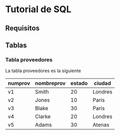 # Tutorial de SQL


## Requisitos



## Tablas



### Tabla proveedores


La tabla proveedores es la siguiente


| numprov   | nombreprov   |   estado | ciudad   |
|-----------|--------------|----------|----------|
| v1        | Smith        |       20 | Londres  |
| v2        | Jones        |       10 | Paris    |
| v3        | Blake        |       30 | Paris    |
| v4        | Clarke       |       20 | Londres  |
| v5        | Adams        |       30 | Atenas   |
